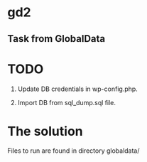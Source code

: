 # gd2
## Task from GlobalData ##

# TODO #

1. Update DB credentials in wp-config.php.

2. Import DB from sql_dump.sql file.

# The solution #

Files to run are found in directory globaldata/
